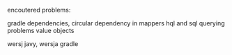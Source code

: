 encoutered problems:

gradle dependencies,
circular dependency in mappers
hql and sql querying problems
value objects

wersj javy, wersja gradle
